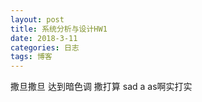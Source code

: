 ```yaml
---
layout: post
title: 系统分析与设计HW1
date: 2018-3-11 
categories: 日志
tags: 博客
---
```


 撒旦撒旦 达到暗色调
 撒打算
    sad a as啊实打实